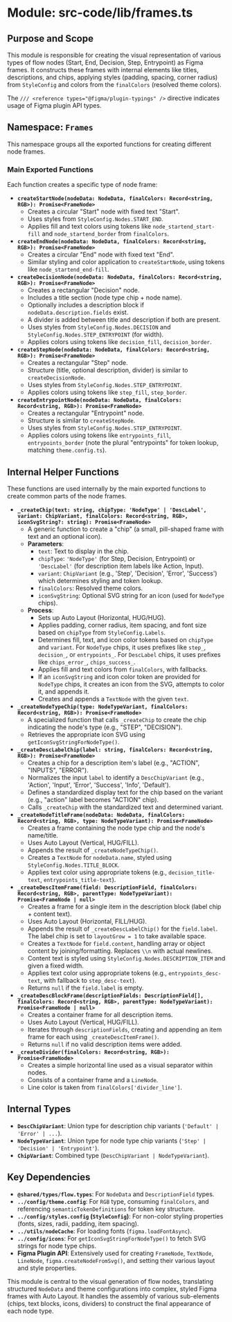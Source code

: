 # Module: src-code/lib/frames.ts

## Purpose and Scope

This module is responsible for creating the visual representation of various types of flow nodes (Start, End, Decision, Step, Entrypoint) as Figma frames. It constructs these frames with internal elements like titles, descriptions, and chips, applying styles (padding, spacing, corner radius) from `StyleConfig` and colors from the `finalColors` (resolved theme colors).

The `/// <reference types="@figma/plugin-typings" />` directive indicates usage of Figma plugin API types.

## Namespace: `Frames`

This namespace groups all the exported functions for creating different node frames.

### Main Exported Functions

Each function creates a specific type of node frame:

*   **`createStartNode(nodeData: NodeData, finalColors: Record<string, RGB>): Promise<FrameNode>`**
    *   Creates a circular "Start" node with fixed text "Start".
    *   Uses styles from `StyleConfig.Nodes.START_END`.
    *   Applies fill and text colors using tokens like `node_startend_start-fill` and `node_startend_border` from `finalColors`.
*   **`createEndNode(nodeData: NodeData, finalColors: Record<string, RGB>): Promise<FrameNode>`**
    *   Creates a circular "End" node with fixed text "End".
    *   Similar styling and color application to `createStartNode`, using tokens like `node_startend_end-fill`.
*   **`createDecisionNode(nodeData: NodeData, finalColors: Record<string, RGB>): Promise<FrameNode>`**
    *   Creates a rectangular "Decision" node.
    *   Includes a title section (node type chip + node name).
    *   Optionally includes a description block if `nodeData.description.fields` exist.
    *   A divider is added between title and description if both are present.
    *   Uses styles from `StyleConfig.Nodes.DECISION` and `StyleConfig.Nodes.STEP_ENTRYPOINT` (for width).
    *   Applies colors using tokens like `decision_fill`, `decision_border`.
*   **`createStepNode(nodeData: NodeData, finalColors: Record<string, RGB>): Promise<FrameNode>`**
    *   Creates a rectangular "Step" node.
    *   Structure (title, optional description, divider) is similar to `createDecisionNode`.
    *   Uses styles from `StyleConfig.Nodes.STEP_ENTRYPOINT`.
    *   Applies colors using tokens like `step_fill`, `step_border`.
*   **`createEntrypointNode(nodeData: NodeData, finalColors: Record<string, RGB>): Promise<FrameNode>`**
    *   Creates a rectangular "Entrypoint" node.
    *   Structure is similar to `createStepNode`.
    *   Uses styles from `StyleConfig.Nodes.STEP_ENTRYPOINT`.
    *   Applies colors using tokens like `entrypoints_fill`, `entrypoints_border` (note the plural "entrypoints" for token lookup, matching `theme.config.ts`).

## Internal Helper Functions

These functions are used internally by the main exported functions to create common parts of the node frames.

*   **`_createChip(text: string, chipType: 'NodeType' | 'DescLabel', variant: ChipVariant, finalColors: Record<string, RGB>, iconSvgString?: string): Promise<FrameNode>`**
    *   A generic function to create a "chip" (a small, pill-shaped frame with text and an optional icon).
    *   **Parameters**:
        *   `text`: Text to display in the chip.
        *   `chipType`: `'NodeType'` (for Step, Decision, Entrypoint) or `'DescLabel'` (for description item labels like Action, Input).
        *   `variant`: `ChipVariant` (e.g., 'Step', 'Decision', 'Error', 'Success') which determines styling and token lookup.
        *   `finalColors`: Resolved theme colors.
        *   `iconSvgString`: Optional SVG string for an icon (used for `NodeType` chips).
    *   **Process**:
        *   Sets up Auto Layout (Horizontal, HUG/HUG).
        *   Applies padding, corner radius, item spacing, and font size based on `chipType` from `StyleConfig.Labels`.
        *   Determines fill, text, and icon color tokens based on `chipType` and `variant`. For `NodeType` chips, it uses prefixes like `step_`, `decision_`, or `entrypoints_`. For `DescLabel` chips, it uses prefixes like `chips_error_`, `chips_success_`.
        *   Applies fill and text colors from `finalColors`, with fallbacks.
        *   If an `iconSvgString` and icon color token are provided for `NodeType` chips, it creates an icon from the SVG, attempts to color it, and appends it.
        *   Creates and appends a `TextNode` with the given `text`.
*   **`_createNodeTypeChip(type: NodeTypeVariant, finalColors: Record<string, RGB>): Promise<FrameNode>`**
    *   A specialized function that calls `_createChip` to create the chip indicating the node's type (e.g., "STEP", "DECISION").
    *   Retrieves the appropriate icon SVG using `getIconSvgStringForNodeType()`.
*   **`_createDescLabelChip(label: string, finalColors: Record<string, RGB>): Promise<FrameNode>`**
    *   Creates a chip for a description item's label (e.g., "ACTION", "INPUTS", "ERROR").
    *   Normalizes the input `label` to identify a `DescChipVariant` (e.g., 'Action', 'Input', 'Error', 'Success', 'Info', 'Default').
    *   Defines a standardized display text for the chip based on the variant (e.g., "action" label becomes "ACTION" chip).
    *   Calls `_createChip` with the standardized text and determined variant.
*   **`_createNodeTitleFrame(nodeData: NodeData, finalColors: Record<string, RGB>, type: NodeTypeVariant): Promise<FrameNode>`**
    *   Creates a frame containing the node type chip and the node's name/title.
    *   Uses Auto Layout (Vertical, HUG/FILL).
    *   Appends the result of `_createNodeTypeChip()`.
    *   Creates a `TextNode` for `nodeData.name`, styled using `StyleConfig.Nodes.TITLE_BLOCK`.
    *   Applies text color using appropriate tokens (e.g., `decision_title-text`, `entrypoints_title-text`).
*   **`_createDescItemFrame(field: DescriptionField, finalColors: Record<string, RGB>, parentType: NodeTypeVariant): Promise<FrameNode | null>`**
    *   Creates a frame for a single item in the description block (label chip + content text).
    *   Uses Auto Layout (Horizontal, FILL/HUG).
    *   Appends the result of `_createDescLabelChip()` for the `field.label`. The label chip is set to `layoutGrow = 1` to take available space.
    *   Creates a `TextNode` for `field.content`, handling array or object content by joining/formatting. Replaces `\\n` with actual newlines.
    *   Content text is styled using `StyleConfig.Nodes.DESCRIPTION_ITEM` and given a fixed width.
    *   Applies text color using appropriate tokens (e.g., `entrypoints_desc-text`, with fallback to `step_desc-text`).
    *   Returns `null` if the `field.label` is empty.
*   **`_createDescBlockFrame(descriptionFields: DescriptionField[], finalColors: Record<string, RGB>, parentType: NodeTypeVariant): Promise<FrameNode | null>`**
    *   Creates a container frame for all description items.
    *   Uses Auto Layout (Vertical, HUG/FILL).
    *   Iterates through `descriptionFields`, creating and appending an item frame for each using `_createDescItemFrame()`.
    *   Returns `null` if no valid description items were added.
*   **`_createDivider(finalColors: Record<string, RGB>): Promise<FrameNode>`**
    *   Creates a simple horizontal line used as a visual separator within nodes.
    *   Consists of a container frame and a `LineNode`.
    *   Line color is taken from `finalColors['divider_line']`.

## Internal Types

*   **`DescChipVariant`**: Union type for description chip variants (`'Default' | 'Error' | ...`).
*   **`NodeTypeVariant`**: Union type for node type chip variants (`'Step' | 'Decision' | 'Entrypoint'`).
*   **`ChipVariant`**: Combined type (`DescChipVariant | NodeTypeVariant`).

## Key Dependencies

*   **`@shared/types/flow.types`**: For `NodeData` and `DescriptionField` types.
*   **`../config/theme.config`**: For `RGB` type, consuming `finalColors`, and referencing `semanticTokenDefinitions` for token key structure.
*   **`../config/styles.config` (`StyleConfig`)**: For non-color styling properties (fonts, sizes, radii, padding, item spacing).
*   **`../utils/nodeCache`**: For loading fonts (`figma.loadFontAsync`).
*   **`../config/icons`**: For `getIconSvgStringForNodeType()` to fetch SVG strings for node type chips.
*   **Figma Plugin API**: Extensively used for creating `FrameNode`, `TextNode`, `LineNode`, `figma.createNodeFromSvg()`, and setting their various layout and style properties.

This module is central to the visual generation of flow nodes, translating structured `NodeData` and theme configurations into complex, styled Figma frames with Auto Layout. It handles the assembly of various sub-elements (chips, text blocks, icons, dividers) to construct the final appearance of each node type.
